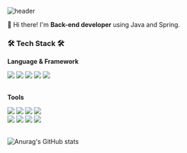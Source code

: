 ![header](https://capsule-render.vercel.app/api?type=slice&height=200&text=Welcome!&desc=emsthf's%20Github&rotate=13&fontAlignY=22&fontAlign=75&descAlign=84&descAlignY=42&animation=fadeIn&color=auto)
<div align="left">

👋 Hi there! I'm **Back-end developer** using Java and Spring.

<h3>🛠 Tech Stack 🛠</h3>

**Language & Framework**

<img src="https://img.shields.io/badge/java-004466?style=for-the-badge&logo=java&logoColor=white">
<img src="https://img.shields.io/badge/Spring-6DB33F?style=for-the-badge&logo=Spring&logoColor=white">
<img src="https://img.shields.io/badge/Javascript-F7DF1E?style=for-the-badge&logo=JavaScript&logoColor=white">
<img src="https://img.shields.io/badge/React-61DAFB?style=for-the-badge&logo=react&logoColor=white">
<img src="https://img.shields.io/badge/typescript-3178C6?style=for-the-badge&logo=typescript&logoColor=white">
<br />
<br />

**Tools**

<img src="https://img.shields.io/badge/mysql-4479A1?style=for-the-badge&logo=mysql&logoColor=white">
<img src="https://img.shields.io/badge/linux-FCC624?style=for-the-badge&logo=linux&logoColor=white">
<img src="https://img.shields.io/badge/docker-2496ED?style=for-the-badge&logo=docker&logoColor=white">
<img src="https://img.shields.io/badge/aws-232F3E?style=for-the-badge&logo=amazonAws&logoColor=white">
<br />
<img src="https://img.shields.io/badge/slack-4A154B?style=for-the-badge&logo=slack&logoColor=white">
<img src="https://img.shields.io/badge/notion-000000?style=for-the-badge&logo=notion&logoColor=white">
<img src="https://img.shields.io/badge/jira-0052CC?style=for-the-badge&logo=jira&logoColor=white">
<img src="https://img.shields.io/badge/git-F05032?style=for-the-badge&logo=git&logoColor=white">

<br />
<br />

![Anurag's GitHub stats](https://github-readme-stats.vercel.app/api?username=emsthf&show_icons=true&theme=radical)

</div>
